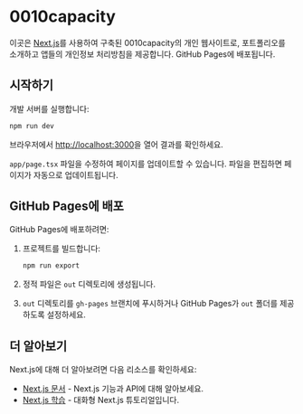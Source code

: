 # 0010capacity

이곳은 [Next.js](https://nextjs.org)를 사용하여 구축된 0010capacity의 개인 웹사이트로, 포트폴리오를 소개하고 앱들의 개인정보 처리방침을 제공합니다. GitHub Pages에 배포됩니다.

## 시작하기

개발 서버를 실행합니다:

```bash
npm run dev
```

브라우저에서 [http://localhost:3000](http://localhost:3000)을 열어 결과를 확인하세요.

`app/page.tsx` 파일을 수정하여 페이지를 업데이트할 수 있습니다. 파일을 편집하면 페이지가 자동으로 업데이트됩니다.

## GitHub Pages에 배포

GitHub Pages에 배포하려면:

1. 프로젝트를 빌드합니다:
   ```bash
   npm run export
   ```

2. 정적 파일은 `out` 디렉토리에 생성됩니다.

3. `out` 디렉토리를 `gh-pages` 브랜치에 푸시하거나 GitHub Pages가 `out` 폴더를 제공하도록 설정하세요.

## 더 알아보기

Next.js에 대해 더 알아보려면 다음 리소스를 확인하세요:

- [Next.js 문서](https://nextjs.org/docs) - Next.js 기능과 API에 대해 알아보세요.
- [Next.js 학습](https://nextjs.org/learn) - 대화형 Next.js 튜토리얼입니다.
